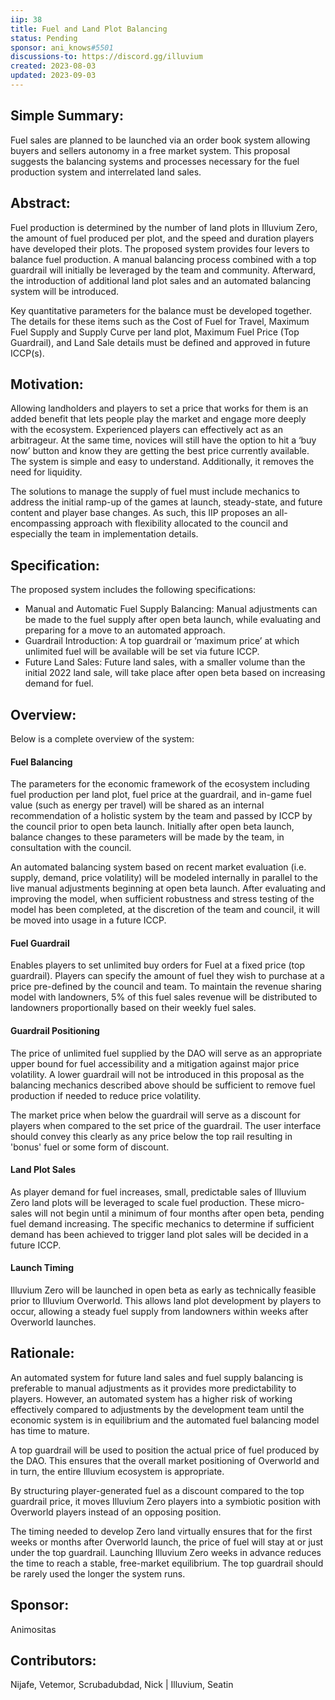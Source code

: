 ```yaml
---
iip: 38
title: Fuel and Land Plot Balancing
status: Pending
sponsor: ani_knows#5501
discussions-to: https://discord.gg/illuvium
created: 2023-08-03
updated: 2023-09-03
---
```


## Simple Summary:
Fuel sales are planned to be launched via an order book system allowing buyers and sellers autonomy in a free market system. This proposal suggests the balancing systems and processes necessary for the fuel production system and interrelated land sales.  

## Abstract:
Fuel production is determined by the number of land plots in Illuvium Zero, the amount of fuel produced per plot, and the speed and duration players have developed their plots. The proposed system provides four levers to balance fuel production. A manual balancing process combined with a top guardrail will initially be leveraged by the team and community. Afterward, the introduction of additional land plot sales and an automated balancing system will be introduced.
 
Key quantitative parameters for the balance must be developed together.  The details for these items such as the Cost of Fuel for Travel, Maximum Fuel Supply and Supply Curve per land plot, Maximum Fuel Price (Top Guardrail), and Land Sale details must be defined and approved in future ICCP(s).



## Motivation:
Allowing landholders and players to set a price that works for them is an added benefit that lets people play the market and engage more deeply with the ecosystem. Experienced players can effectively act as an arbitrageur. At the same time, novices will still have the option to hit a ‘buy now’ button and know they are getting the best price currently available. The system is simple and easy to understand. Additionally, it removes the need for liquidity.


The solutions to manage the supply of fuel must include mechanics to address the initial ramp-up of the games at launch, steady-state, and future content and player base changes.  As such, this IIP proposes an all-encompassing approach with flexibility allocated to the council and especially the team in implementation details.



## Specification:
The proposed system includes the following specifications:
* Manual and Automatic Fuel Supply Balancing: Manual adjustments can be made to the fuel supply after open beta launch, while evaluating and preparing for a move to an automated approach.
* Guardrail Introduction: A top guardrail or ‘maximum price’ at which unlimited fuel will be available will be set via future ICCP.
* Future Land Sales: Future land sales, with a smaller volume than the initial 2022 land sale, will take place after open beta based on increasing demand for fuel.



## Overview: 
Below is a complete overview of the system:


#### Fuel Balancing
The parameters for the economic framework of the ecosystem including fuel production per land plot, fuel price at the guardrail, and in-game fuel value (such as energy per travel) will be shared as an internal recommendation of a holistic system by the team and passed by ICCP by the council prior to open beta launch. Initially after open beta launch, balance changes to these parameters will be made by the team, in consultation with the council.

An automated balancing system based on recent market evaluation (i.e. supply, demand, price volatility) will be modeled internally in parallel to the live manual adjustments beginning at open beta launch. After evaluating and improving the model, when sufficient robustness and stress testing of the model has been completed, at the discretion of the team and council, it will be moved into usage in a future ICCP.


#### Fuel Guardrail
Enables players to set unlimited buy orders for Fuel at a fixed price (top guardrail). Players can specify the amount of fuel they wish to purchase at a price pre-defined by the council and team. To maintain the revenue sharing model with landowners, 5% of this fuel sales revenue will be distributed to landowners proportionally based on their weekly fuel sales.

#### Guardrail Positioning
The price of unlimited fuel supplied by the DAO will serve as an appropriate upper bound for fuel accessibility and a mitigation against major price volatility. A lower guardrail will not be introduced in this proposal as the balancing mechanics described above should be sufficient to remove fuel production if needed to reduce price volatility.

The market price when below the guardrail will serve as a discount for players when compared to the set price of the guardrail. The user interface should convey this clearly as any price below the top rail resulting in 'bonus' fuel or some form of discount.


#### Land Plot Sales
As player demand for fuel increases, small, predictable sales of Illuvium Zero land plots will be leveraged to scale fuel production. These micro-sales will not begin until a minimum of four months after open beta, pending fuel demand increasing. The specific mechanics to determine if sufficient demand has been achieved to trigger land plot sales will be decided in a future ICCP. 


#### Launch Timing
Illuvium Zero will be launched in open beta as early as technically feasible prior to Illuvium Overworld. This allows land plot development by players to occur, allowing a steady fuel supply from landowners within weeks after Overworld launches.



## Rationale:
An automated system for future land sales and fuel supply balancing is preferable to manual adjustments as it provides more predictability to players. However, an automated system has a higher risk of working effectively compared to adjustments by the development team until the economic system is in equilibrium and the automated fuel balancing model has time to mature.

A top guardrail will be used to position the actual price of fuel produced by the DAO. This ensures that the overall market positioning of Overworld and in turn, the entire Illuvium ecosystem is appropriate.

By structuring player-generated fuel as a discount compared to the top guardrail price, it moves Illuvium Zero players into a symbiotic position with Overworld players instead of an opposing position. 

The timing needed to develop Zero land virtually ensures that for the first weeks or months after Overworld launch, the price of fuel will stay at or just under the top guardrail. Launching Illuvium Zero weeks in advance reduces the time to reach a stable, free-market equilibrium. The top guardrail should be rarely used the longer the system runs.


## Sponsor:
Animositas

## Contributors:
Nijafe, Vetemor, Scrubadubdad, Nick | Illuvium, Seatin
